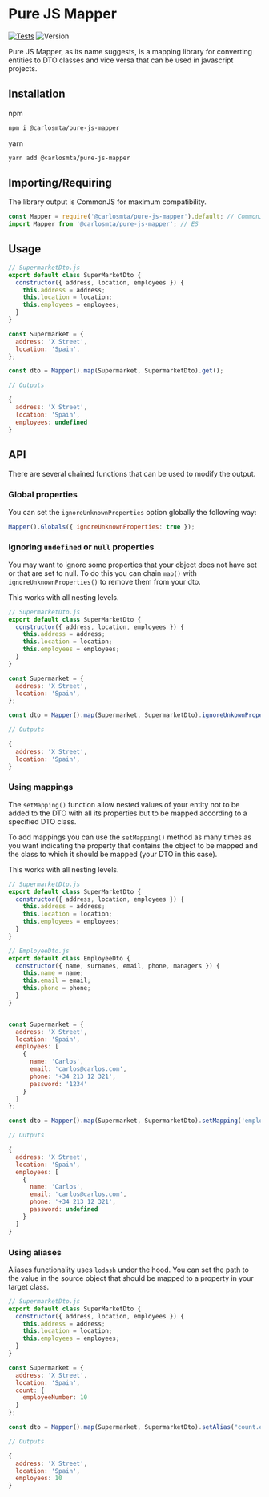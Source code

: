 # Pure JS Mapper

[![Tests](https://github.com/carlos-molero/pure-js-mapper/actions/workflows/test.yml/badge.svg)](https://github.com/carlos-molero/pure-js-mapper/actions/workflows/test.yml)
![Version](https://img.shields.io/badge/Version-1.0.1-blue)

Pure JS Mapper, as its name suggests, is a mapping library for converting entities to DTO classes and vice versa that can be used in javascript projects.

## Installation

npm

```bash
npm i @carlosmta/pure-js-mapper
```

yarn

```bash
yarn add @carlosmta/pure-js-mapper
```

## Importing/Requiring

The library output is CommonJS for maximum compatibility.

```javascript
const Mapper = require('@carlosmta/pure-js-mapper').default; // CommonJS
import Mapper from '@carlosmta/pure-js-mapper'; // ES
```

## Usage

```javascript
// SupermarketDto.js
export default class SuperMarketDto {
  constructor({ address, location, employees }) {
    this.address = address;
    this.location = location;
    this.employees = employees;
  }
}

const Supermarket = {
  address: 'X Street',
  location: 'Spain',
};

const dto = Mapper().map(Supermarket, SupermarketDto).get();

// Outputs

{
  address: 'X Street',
  location: 'Spain',
  employees: undefined
}
```

## API

There are several chained functions that can be used to modify the output.

### Global properties

You can set the `ignoreUnknownProperties` option globally the following way:

```javascript
Mapper().Globals({ ignoreUnknownProperties: true });
```

### Ignoring `undefined` or `null` properties

You may want to ignore some properties that your object does not have set or that are set to null. To do this you can chain `map()` with `ignoreUnknownProperties()` to remove them from your dto.

This works with all nesting levels.

```javascript
// SupermarketDto.js
export default class SuperMarketDto {
  constructor({ address, location, employees }) {
    this.address = address;
    this.location = location;
    this.employees = employees;
  }
}

const Supermarket = {
  address: 'X Street',
  location: 'Spain',
};

const dto = Mapper().map(Supermarket, SupermarketDto).ignoreUnkownProperties().get();

// Outputs

{
  address: 'X Street',
  location: 'Spain',
}
```

### Using mappings

The `setMapping()` function allow nested values of your entity not to be added to the DTO with all its properties but to be mapped according to a specified DTO class.

To add mappings you can use the `setMapping()` method as many times as you want indicating the property that contains the object to be mapped and the class to which it should be mapped (your DTO in this case).

This works with all nesting levels.

```javascript
// SupermarketDto.js
export default class SuperMarketDto {
  constructor({ address, location, employees }) {
    this.address = address;
    this.location = location;
    this.employees = employees;
  }
}

// EmployeeDto.js
export default class EmployeeDto {
  constructor({ name, surnames, email, phone, managers }) {
    this.name = name;
    this.email = email;
    this.phone = phone;
  }
}


const Supermarket = {
  address: 'X Street',
  location: 'Spain',
  employees: [
    {
      name: 'Carlos',
      email: 'carlos@carlos.com',
      phone: '+34 213 12 321',
      password: '1234'
    }
  ]
};

const dto = Mapper().map(Supermarket, SupermarketDto).setMapping('employees', EmployeeDto).get();

// Outputs

{
  address: 'X Street',
  location: 'Spain',
  employees: [
    {
      name: 'Carlos',
      email: 'carlos@carlos.com',
      phone: '+34 213 12 321',
      password: undefined
    }
  ]
}
```

### Using aliases

Aliases functionality uses `lodash` under the hood. You can set the path to the value in the source object that should be mapped to a property in your target class.

```javascript
// SupermarketDto.js
export default class SuperMarketDto {
  constructor({ address, location, employees }) {
    this.address = address;
    this.location = location;
    this.employees = employees;
  }
}

const Supermarket = {
  address: 'X Street',
  location: 'Spain',
  count: {
    employeeNumber: 10
  }
};

const dto = Mapper().map(Supermarket, SupermarketDto).setAlias("count.employeeNumber", "employees").get();

// Outputs

{
  address: 'X Street',
  location: 'Spain',
  employees: 10
}
```
